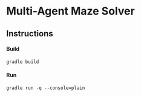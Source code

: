 # Multi-Agent Maze Solver

## Instructions
#### Build
```
gradle build
```

#### Run
```
gradle run -q --console=plain
```
